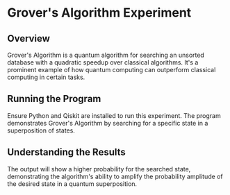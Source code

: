 
# Grover's Algorithm Experiment

## Overview
Grover's Algorithm is a quantum algorithm for searching an unsorted database with a quadratic speedup over classical algorithms. It's a prominent example of how quantum computing can outperform classical computing in certain tasks.

## Running the Program
Ensure Python and Qiskit are installed to run this experiment. The program demonstrates Grover's Algorithm by searching for a specific state in a superposition of states.

## Understanding the Results
The output will show a higher probability for the searched state, demonstrating the algorithm's ability to amplify the probability amplitude of the desired state in a quantum superposition.

